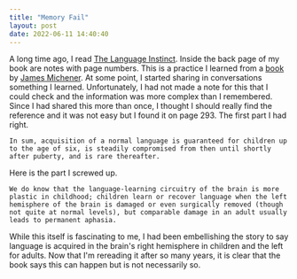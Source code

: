 ```yaml
---
title: "Memory Fail"
layout: post
date: 2022-06-11 14:40:40
---
```

A long time ago, I read [The Language Instinct](https://openlibrary.org/isbn/0060976519).  Inside the back page of my book are notes with page numbers.  This is a practice I learned from a [book](https://openlibrary.org/books/OL7563133M/World_Is_My_Home) by [James Michener](https://en.wikipedia.org/wiki/James_A._Michener).  At some point, I started sharing in conversations something I learned.  Unfortunately, I had not made a note for this that I could check and the information was more complex than I remembered.  Since I had shared this more than once, I thought I should really find the reference and it was not easy but I found it on page 293.  The first part I had right.

	In sum, acquisition of a normal language is guaranteed for children up to the age of six, is steadily compromised from then until shortly after puberty, and is rare thereafter.

Here is the part I screwed up.

	We do know that the language-learning circuitry of the brain is more plastic in childhood; children learn or recover language when the left hemisphere of the brain is damaged or even surgically removed (though not quite at normal levels), but comparable damage in an adult usually leads to permanent aphasia.

While this itself is fascinating to me, I had been embellishing the story to say language is acquired in the brain's right hemisphere in children and the left for adults.  Now that I'm rereading it after so many years, it is clear that the book says this can happen but is not necessarily so.
